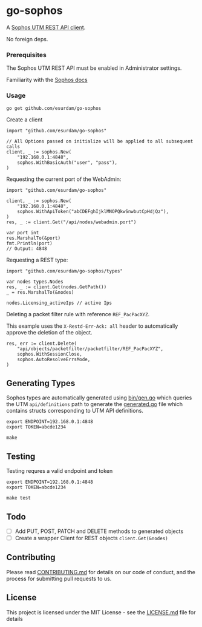 # go-sophos

A [Sophos UTM REST API client](https://www.sophos.com/en-us/medialibrary/PDFs/documentation/UTMonAWS/Sophos-UTM-RESTful-API.pdf?la=en). 

No foreign deps.

### Prerequisites

The Sophos UTM REST API must be enabled in Administrator settings.

Familiarity with the [Sophos docs](https://www.sophos.com/en-us/medialibrary/PDFs/documentation/UTMonAWS/Sophos-UTM-RESTful-API.pdf?la=en)

### Usage

```
go get github.com/esurdam/go-sophos
```
Create a client



```
import "github.com/esurdam/go-sophos"

// All Options passed on initialize will be applied to all subsequent calls
client, _ := sophos.New(
    "192.168.0.1:4848", 
    sophos.WithBasicAuth("user", "pass"),
)
```

Requesting the current port of the WebAdmin:

```
import "github.com/esurdam/go-sophos"

client, _ := sophos.New(
    "192.168.0.1:4848", 
    sophos.WithApiToken("abCDEFghIjklMNOPQkwSnwbutCpHdjQz"),
)
res, _ := client.Get("/api/nodes/webadmin.port")

var port int
res.MarshalTo(&port)
fmt.Println(port)
// Output: 4848
```

Requesting a REST type:

```
import "github.com/esurdam/go-sophos/types"

var nodes types.Nodes
res, _ := client.Get(nodes.GetPath()) 
_ = res.MarshalTo(&nodes) 

nodes.Licensing_activeIps // active Ips
```


Deleting a packet filter rule with reference `REF_PacPacXYZ`.

This example uses the `X-Restd-Err-Ack: all` header to automatically approve the deletion of the object.
```
res, err := client.Delete(
    "api/objects/packetfilter/packetfilter/REF_PacPacXYZ", 
    sophos.WithSessionClose,
    sophos.AutoResolveErrsMode,
)
```

## Generating Types

Sophos types are automatically generated using [bin/gen.go](bin/gen.go) which queries the UTM `api/definitions` path to generate the [generated.go](generated.go) file which contains structs corresponding to UTM API definitions.


```
export ENDPOINT=192.168.0.1:4848
export TOKEN=abcde1234

make
```

## Testing

Testing requres a valid endpoint and token
```
export ENDPOINT=192.168.0.1:4848
export TOKEN=abcde1234

make test
```

## Todo

- [ ] Add PUT, POST, PATCH and DELETE methods to generated objects
- [ ] Create a wrapper Client for REST objects `client.Get(&nodes)` 

## Contributing

Please read [CONTRIBUTING.md](https://gist.github.com/PurpleBooth/b24679402957c63ec426) for details on our code of conduct, and the process for submitting pull requests to us.

## License

This project is licensed under the MIT License - see the [LICENSE.md](LICENSE) file for details
